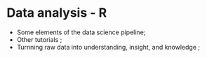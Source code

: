 # Data analysis - R
* Some elements of the data science pipeline;
* Other tutorials ;
* Turnning raw data into understanding, insight, and knowledge ;
